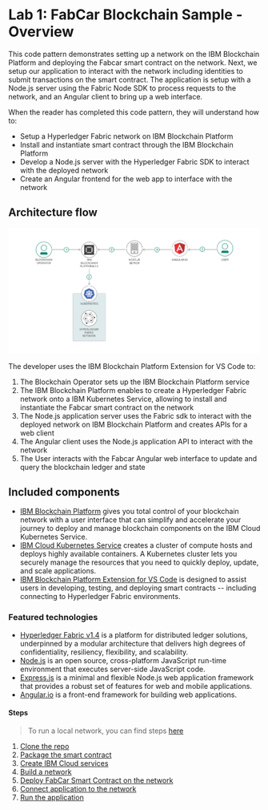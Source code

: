 # Lab 1: FabCar Blockchain Sample - Overview

This code pattern demonstrates setting up a network on the IBM Blockchain Platform and deploying the Fabcar smart contract on the network. Next, we setup our application to interact with the network including identities to submit transactions on the smart contract. The application is setup with a Node.js server using the Fabric Node SDK to process requests to the network, and an Angular client to bring up a web interface.

When the reader has completed this code pattern, they will understand how to:

* Setup a Hyperledger Fabric network on IBM Blockchain Platform
* Install and instantiate smart contract through the IBM Blockchain Platform
* Develop a Node.js server with the Hyperledger Fabric SDK to interact with the deployed network
* Create an Angular frontend for the web app to interface with the network

## Architecture flow

![](../.gitbook/assets/image%20%2825%29.png)



The developer uses the IBM Blockchain Platform Extension for VS Code to:

1. The Blockchain Operator sets up the IBM Blockchain Platform service
2. The IBM Blockchain Platform enables to create a Hyperledger Fabric network onto a IBM Kubernetes Service, allowing to install and instantiate the Fabcar smart contract on the network
3. The Node.js application server uses the Fabric sdk to interact with the deployed network on IBM Blockchain Platform and creates APIs for a web client
4. The Angular client uses the Node.js application API to interact with the network
5. The User interacts with the Fabcar Angular web interface to update and query the blockchain ledger and state

## Included components

* [IBM Blockchain Platform](https://console.bluemix.net/docs/services/blockchain/howto/ibp-v2-deploy-iks.html#ibp-v2-deploy-iks) gives you total control of your blockchain network with a user interface that can simplify and accelerate your journey to deploy and manage blockchain components on the IBM Cloud Kubernetes Service.
* [IBM Cloud Kubernetes Service](https://www.ibm.com/cloud/container-service) creates a cluster of compute hosts and deploys highly available containers. A Kubernetes cluster lets you securely manage the resources that you need to quickly deploy, update, and scale applications.
* [IBM Blockchain Platform Extension for VS Code](https://marketplace.visualstudio.com/items?itemName=IBMBlockchain.ibm-blockchain-platform) is designed to assist users in developing, testing, and deploying smart contracts -- including connecting to Hyperledger Fabric environments.

### Featured technologies

* [Hyperledger Fabric v1.4](https://hyperledger-fabric.readthedocs.io/) is a platform for distributed ledger solutions, underpinned by a modular architecture that delivers high degrees of confidentiality, resiliency, flexibility, and scalability.
* [Node.js](https://nodejs.org/) is an open source, cross-platform JavaScript run-time environment that executes server-side JavaScript code.
* [Express.js](https://expressjs.com/) is a minimal and flexible Node.js web application framework that provides a robust set of features for web and mobile applications.
* [Angular.io](https://angular.io/) is a front-end framework for building web applications.

#### Steps

> To run a local network, you can find steps [here](https://github.com/IBM/fabcar-blockchain-sample/blob/master/docs/run-local.md)

1. [Clone the repo](https://github.com/IBM/fabcar-blockchain-sample/blob/master/README.md#1-clone-the-repo)
2. [Package the smart contract](https://github.com/IBM/fabcar-blockchain-sample/blob/master/README.md#2-package-the-smart-contract)
3. [Create IBM Cloud services](https://github.com/IBM/fabcar-blockchain-sample/blob/master/README.md#3-create-ibm-cloud-services)
4. [Build a network](https://github.com/IBM/fabcar-blockchain-sample/blob/master/README.md#4-build-a-network)
5. [Deploy FabCar Smart Contract on the network](https://github.com/IBM/fabcar-blockchain-sample/blob/master/README.md#5-deploy-fabcar-smart-contract-on-the-network)
6. [Connect application to the network](https://github.com/IBM/fabcar-blockchain-sample/blob/master/README.md#6-connect-application-to-the-network)
7. [Run the application](https://github.com/IBM/fabcar-blockchain-sample/blob/master/README.md#7-run-the-application)

